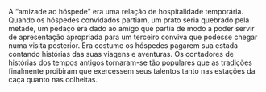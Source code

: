 ﻿A “amizade ao hóspede” era uma relação de hospitalidade temporária. Quando os hóspedes convidados partiam, um prato seria quebrado pela metade, um pedaço era dado ao amigo que partia de modo a poder servir de apresentação apropriada para um terceiro conviva que podesse chegar numa visita posterior. Era costume os hóspedes pagarem sua estada contando histórias das suas viagens e aventuras. Os contadores de histórias dos tempos antigos tornaram-se tão populares que as tradições finalmente proibiram que exercessem seus talentos tanto nas estações da caça quanto nas colheitas.